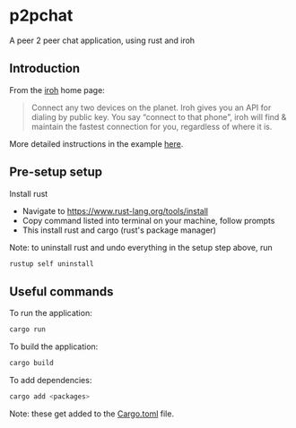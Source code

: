 # p2pchat

A peer 2 peer chat application, using rust and iroh

## Introduction

From the [iroh](https://www.iroh.computer/) home page: 
> Connect any two devices on the planet. 
> Iroh gives you an API for dialing by public key. You  say “connect to that phone”, iroh will find & maintain the fastest connection for you, regardless of where it is.

More detailed instructions in the example [here](https://www.iroh.computer/docs/examples/gossip-chat).

## Pre-setup setup

Install rust

- Navigate to https://www.rust-lang.org/tools/install
- Copy command listed into terminal on your machine, follow prompts
- This install rust and cargo (rust's package manager)

Note: to uninstall rust and undo everything in the setup step above, run
```bash
rustup self uninstall
``` 

## Useful commands

To run the application:
```bash
cargo run
```

To build the application: 
```bash
cargo build
```

To add dependencies:
```bash
cargo add <packages>
```
Note: these get added to the [Cargo.toml](https://github.com/h-morgan/p2pchat/blob/main/Cargo.toml) file.

